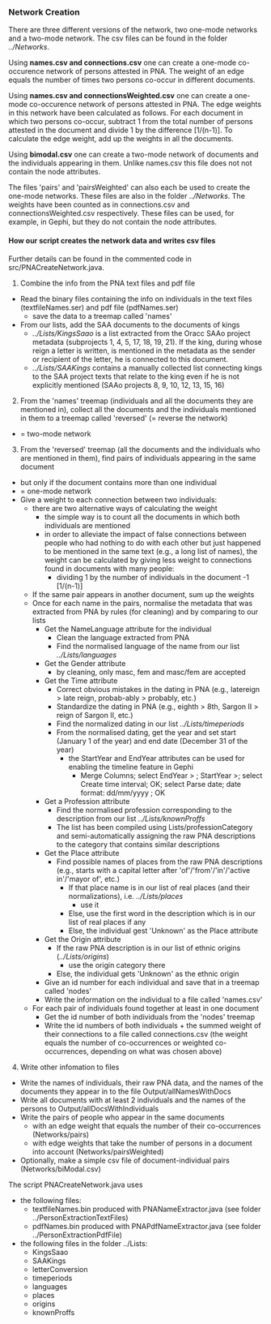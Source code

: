 ### Network Creation

There are three different versions of the network, two one-mode networks and a two-mode network. The csv files can be found in the folder _../Networks_.

Using <b>names.csv and connections.csv</b> one can create a one-mode co-occurence network of persons attested in PNA. The weight of an edge equals the number of times two persons co-occur in different documents.

Using <b>names.csv and connectionsWeighted.csv</b> one can create a one-mode co-occurence network of persons attested in PNA. The edge weights in this network have been calculated as follows. For each document in which two persons co-occur, subtract 1 from the total number of persons attested in the document and divide 1 by the difference \[1/(n-1)]. To calculate the edge weight, add up the weights in all the documents.

Using <b>bimodal.csv</b> one can create a two-mode network of documents and the individuals appearing in them. Unlike names.csv this file does not not contain the node attributes.

The files 'pairs' and 'pairsWeighted' can also each be used to create the one-mode networks. These files are also in the folder _../Networks_. The weights have been counted as in connections.csv and connectionsWeighted.csv respectively. These files can be used, for example, in Gephi, but they do not contain the node attributes.

#### How our script creates the network data and writes csv files

Further details can be found in the commented code in src/PNACreateNetwork.java.

1. Combine the info from the PNA text files and pdf file
* Read the binary files containing the info on individuals in the text files (textfileNames.ser) and pdf file (pdfNames.ser)
   	* save the data to a treemap called 'names'
* From our lists, add the SAA documents to the documents of kings
	* _../Lists/KingsSaao_ is a list extracted from the Oracc SAAo project metadata (subprojects 1, 4, 5, 17, 18, 19, 21). If the king, during whose reign a letter is written, is mentioned in the metadata as the sender or recipient of the letter, he is connected to this document.
	* _../Lists/SAAKings_ contains a manually collected list connecting kings to the SAA project texts that relate to the king even if he is not explicitly mentioned (SAAo projects 8, 9, 10, 12, 13, 15, 16)

2. From the 'names' treemap (individuals and all the documents they are mentioned in), collect all the documents and the individuals mentioned in them to a treemap called 'reversed' (= reverse the network) 
* = two-mode network

3. From the 'reversed' treemap (all the documents and the individuals who are mentioned in them), find pairs of individuals appearing in the same document 
* but only if the document contains more than one individual
* = one-mode network
* Give a weight to each connection between two individuals: 
	* there are two alternative ways of calculating the weight
		* the simple way is to count all the documents in which both individuals are mentioned
		* in order to alleviate the impact of false connections between people who had nothing to do with each other but just happened to be mentioned in the same text (e.g., a long list of names), the weight can be calculated by giving less weight to connections found in documents with many people:
			* dividing 1 by the number of individuals in the document -1 \[1/(n-1)]
	* If the same pair appears in another document, sum up the weights
	* Once for each name in the pairs, normalise the metadata that was extracted from PNA by rules (for cleaning) and by comparing to our lists
		* Get the NameLanguage attribute for the individual
			* Clean the language extracted from PNA
			* Find the normalised language of the name from our list _../Lists/languages_
		* Get the Gender attribute 
			* by cleaning, only masc, fem and masc/fem are accepted
		* Get the Time attribute
			* Correct obvious mistakes in the dating in PNA (e.g., latereign > late reign, probab-ably > probably, etc.)
			* Standardize the dating in PNA (e.g., eighth > 8th, Sargon II > reign of Sargon II, etc.)
			* Find the normalized dating in our list _../Lists/timeperiods_
			* From the normalised dating, get the year and set start (January 1 of the year) and end date (December 31 of the year)
				* the StartYear and EndYear attributes can be used for enabling the timeline feature in Gephi
					* Merge Columns; select EndYear > ; StartYear >; select Create time interval; OK; select Parse date; date format: dd/mm/yyyy ; OK
		* Get a Profession attribute 
			* Find the normalised profession corresponding to the description from our list _../Lists/knownProffs_
			* The list has been compiled using Lists/professionCategory and semi-automatically assigning the raw PNA descriptions to the category that contains similar descriptions
		* Get the Place attribute
			* Find possible names of places from the raw PNA descriptions (e.g., starts with a capital letter after 'of'/'from'/'in'/'active in'/'mayor of', etc.)
				* If that place name is in our list of real places (and their normalizations), i.e. _../Lists/places_
					* use it
				* Else, use the first word in the description which is in our list of real places if any
				* Else, the individual gest 'Unknown' as the Place attribute 
		* Get the Origin attribute
			* If the raw PNA description is in our list of ethnic origins (_../Lists/origins_)
				* use the origin category there
			* Else, the individual gets 'Unknown' as the ethnic origin
		* Give an id number for each individual and save that in a treemap called 'nodes'
		* Write the information on the individual to a file called 'names.csv'
	* For each pair of individuals found together at least in one document
		* Get the id number of both individuals from the 'nodes' treemap
		* Write the id numbers of both individuals + the summed weight of their connections to a file called connections.csv (the weight equals the number of co-occurrences or weighted co-occurrences, depending on what was chosen above)

4. Write other infomation to files
* Write the names of individuals, their raw PNA data, and the names of the documents they appear in to the file Output/allNamesWithDocs
* Write all documents with at least 2 individuals and the names of the persons to Output/allDocsWithIndividuals
* Write the pairs of people who appear in the same documents
	* with an edge weight that equals the number of their co-occurrences (Networks/pairs)
	* with edge weights that take the number of persons in a document into account (Networks/pairsWeighted)
* Optionally, make a simple csv file of document-individual pairs (Networks/biModal.csv)


The script PNACreateNetwork.java uses
* the following files:
	* textfileNames.bin produced with PNANameExtractor.java (see folder ../PersonExtractionTextFiles)
	* pdfNames.bin produced with PNAPdfNameExtractor.java (see folder ../PersonExtractionPdfFile)
* the following files in the folder ../Lists:
	* KingsSaao
	* SAAKings
	* letterConversion
	* timeperiods
	* languages
	* places
	* origins
	* knownProffs
